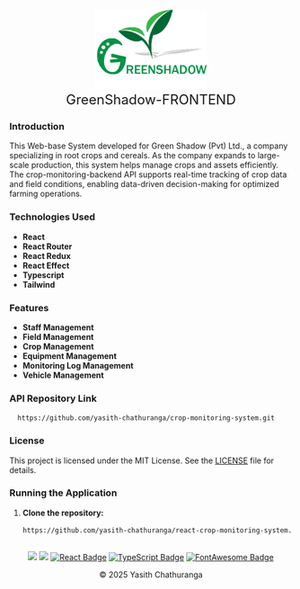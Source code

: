 <div align="center">
  <img src="src/assets/main-logo.png" alt="Green Shadow Logo" width="200" style="margin-top: 50px" />
<div style="font-size: x-large">GreenShadow-FRONTEND</div>
</div>

### Introduction
This Web-base System developed for Green Shadow (Pvt) Ltd., a company specializing in root crops and cereals. As the company expands to large-scale production, this system helps manage crops and assets efficiently. The crop-monitoring-backend API supports real-time tracking of crop data and field conditions, enabling data-driven decision-making for optimized farming operations.

### Technologies Used
- **React**
- **React Router**
- **React Redux**
- **React Effect**
- **Typescript**
- **Tailwind**

### Features
- **Staff Management**
- **Field Management**
- **Crop Management**
- **Equipment Management**
- **Monitoring Log Management**
- **Vehicle Management**

### API Repository Link
      https://github.com/yasith-chathuranga/crop-monitoring-system.git

### License

This project is licensed under the MIT License. See the [LICENSE](LICENSE) file for details.

### Running the Application
1. **Clone the repository:**
   ```bash
   https://github.com/yasith-chathuranga/react-crop-monitoring-system.git

##
<div align="center">
<a href="https://github.com/yasith-chathuranga" target="_blank"><img src = "https://img.shields.io/badge/GitHub-100000?style=for-the-badge&logo=github&logoColor=white"></a>
<a href="https://git-scm.com/" target="_blank"><img src = "https://img.shields.io/badge/Git-100000?style=for-the-badge&logo=git&logoColor=white"></a>
<a href="https://reactjs.org/" target="_blank"><img src="https://img.shields.io/badge/React-100000?style=for-the-badge&logo=react&logoColor=white" alt="React Badge" /></a>
<a href="https://www.typescriptlang.org/" target="_blank"><img src="https://img.shields.io/badge/TypeScript-100000?style=for-the-badge&logo=typescript&logoColor=white" alt="TypeScript Badge" /></a>
<a href="https://fontawesome.com/" target="_blank"><img src="https://img.shields.io/badge/FontAwesome-100000?style=for-the-badge&logo=font-awesome&logoColor=white" alt="FontAwesome Badge" /></a>

<p align="center">
  &copy; 2025 Yasith Chathuranga
</p>
</div>